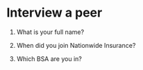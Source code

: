 # Interview a peer #

1. What is your full name?

2. When did you join Nationwide Insurance?

3. Which BSA are you in?